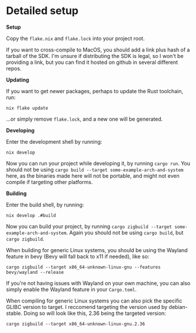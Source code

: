 # Detailed setup
**Setup**

Copy the `flake.nix` and `flake.lock` into your project root. 

If you want to cross-compile to MacOS, you should add a link plus hash of a
tarball of the SDK. I'm unsure if distributing the SDK is legal, so I won't be
providing a link, but you can find it hosted on github in several different
repos.

**Updating**

If you want to get newer packages, perhaps to update the Rust toolchain, run:
```
nix flake update
```
...or simply remove `flake.lock`, and a new one will be generated.

**Developing**

Enter the development shell by running:
```
nix develop
```
Now you can run your project while developing it, by running `cargo run`.
You should not be using `cargo build --target some-example-arch-and-system`
here, as the binaries made here will not be portable, and might not even
compile if targeting other platforms.

**Building**

Enter the build shell, by running:
```
nix develop .#build
```
Now you can build your project, by running
`cargo zigbuild --target some-example-arch-and-system`.
Again you should not be using `cargo build`, but `cargo zigbuild`.

When building for generic Linux systems, you should be using the Wayland
feature in bevy (Bevy will fall back to x11 if needed), like so:
```
cargo zigbuild --target x86_64-unknown-linux-gnu --features bevy/wayland --release
```
If you're not having issues with Wayland on your own machine, you can also
simply enable the Wayland feature in your `Cargo.toml`.

When compiling for generic Linux systems you can also pick the specific GLIBC
version to target. I reccomend targeting the version used by debian-stable.
Doing so will look like this, 2.36 being the targeted version:
```
cargo zigbuild --target x86_64-unknown-linux-gnu.2.36
```
